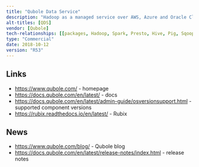 ```yaml
---
title: "Qubole Data Service"
description: "Hadoop as a managed service over AWS, Azure and Oracle Cloud.  Supports Airflow, Hadoop, Presto and Spark cluster types, automatic management (starting, stopping and scaling) of clusters based on workload, automatic shared Hive metastores within accounts, role based access control (to accounts, clusters and UI/API functionality, with Hive authorisation to manage access to data), connectivity to external databases (Data Stores), labelling of clusters and routing of commands by label (allowing graceful cluster upgrades), custom node bootstrap commands, encryption, auditing, data caching (on AWS only via open source Rubix project), ODBC/JDBC drives.  Has a rich web based user interface that supports exploration of data (in Hadoop, object stores and connected external databases), a command composer with auto completion (supporting Hive, Presto, Pig, Shell, Spark and Worklow commands) with auto completion and command history, parameterisable command templates, data management (import, export and upload), a visual query builder (Smart Query), Zeppelin based notebooks (including publication of public read only notebook views), command schedulers, cluster management and a range of usage and cluster metrics and graphs.  Also supports a REST API.  Priced per hour based on the cloud infrastructure being used, which is in addition to any cloud vendor costs.  Launched in 2013."
alt-titles: [QDS]
vendor: [Qubole]
tech-relationships: [[packages, Hadoop, Spark, Presto, Hive, Pig, Sqoop, Tez, Zeppelin, Airflow, TensorFlow]]
type: "Commercial"
date: 2018-10-12
version: "R53"
---
```

## Links

* <https://www.qubole.com/> - homepage
* <https://docs.qubole.com/en/latest/> - docs
* <https://docs.qubole.com/en/latest/admin-guide/osversionsupport.html> - supported component versions
* <https://rubix.readthedocs.io/en/latest/> - Rubix

## News

* <https://www.qubole.com/blog/> - Qubole blog
* <https://docs.qubole.com/en/latest/release-notes/index.html> - release notes